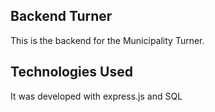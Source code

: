 ## Backend Turner 

This is the backend for the Municipality Turner.

## Technologies Used

It was developed with express.js and SQL 
